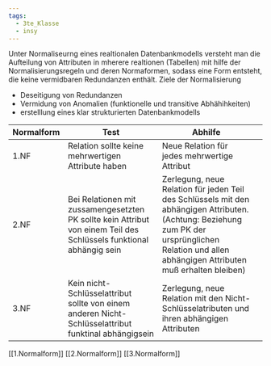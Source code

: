 ```yaml
---
tags:
  - 3te_Klasse
  - insy
---
```

Unter Normaliseurng eines realtionalen Datenbankmodells versteht man die Aufteilung von Attributen in mherere realtionen (Tabellen) mit hilfe der Normalisierungsregeln und deren Normaformen, sodass eine Form entsteht, die keine vermidbaren Redundanzen enthält.
Ziele der Normalisierung
- Deseitigung von Redundanzen
- Vermidung von Anomalien (funktionelle und transitive Abhähihkeiten)
- erstelllung eines klar strukturierten Datenbankmodells


| Normalform | Test                                                                                                                | Abhilfe                                                                                                                                                                                            |     |
| ---------- | ------------------------------------------------------------------------------------------------------------------- | -------------------------------------------------------------------------------------------------------------------------------------------------------------------------------------------------- | --- |
| 1.NF       | Relation sollte keine mehrwertigen Attribute haben                                                                  | Neue Relation für jedes mehrwertige Attribut                                                                                                                                                       |     |
| 2.NF       | Bei Relationen mit zussamengesetzten PK sollte kein Attribut von einem Teil des Schlüssels funktional abhängig sein | Zerlegung, neue Relation für jeden Teil des Schlüssels mit den abhängigen Attributen. (Achtung: Beziehung zum PK der ursprünglichen Relation und allen abhängigen Attributen muß erhalten bleiben) |     |
| 3.NF       | Kein nicht-Schlüsselattribut sollte von einem anderen Nicht-Schlüsselattribut funktinal abhängigsein                | Zerlegung, neue Relation mit den Nicht-Schlüsselatributen und ihren abhängigen Attributen                                                                                                          |     |
[[1.Normalform]]
[[2.Normalform]]
[[3.Normalform]]
